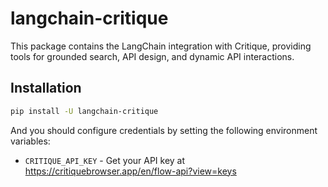 # langchain-critique

This package contains the LangChain integration with Critique, providing tools for grounded search, API design, and dynamic API interactions.

## Installation

```bash
pip install -U langchain-critique
```

And you should configure credentials by setting the following environment variables:

* `CRITIQUE_API_KEY` - Get your API key at https://critiquebrowser.app/en/flow-api?view=keys


